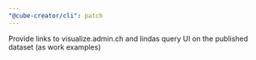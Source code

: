 ```yaml
---
"@cube-creator/cli": patch
---
```


Provide links to visualize.admin.ch and lindas query UI on the published dataset (as work examples)

